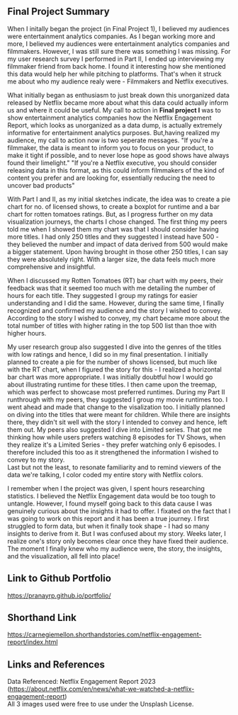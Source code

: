 ## Final Project Summary

When I initally began the project (in Final Project 1), I believed my audiences were entertainment analytics companies. As I began working more and more, I believed my audiences were entertainment analytics companies and filmmakers. However, I was still sure there was something I was missing. For my user research survey I performed in Part II, I ended up interviewing my filmmaker friend from back home. I found it interesting how she mentioned this data would help her while pitching to platforms. That's when it struck me about who my audience realy were - Filmmakers and Netflix executives. 

What initially began as enthusiasm to just break down this unorganized data released by Netflix became more about what this data could actually inform us and where it could be useful. My call to action in **Final project I** was to show entertainment analytics companies how the Netflix Engagement Report, which looks as unorganized as a data dump, is actually extremely informative for entertainment analytics purposes. But,having realized my audience, my call to action now is two seperate messages. "If you're a filmmaker, the data is meant to inform you to focus on your product, to make it tight if possible, and to never lose hope as good shows have always found their limelight."
"If you're a Netflix executive, you should consider releasing data in this format, as this could inform filmmakers of the kind of content you prefer and are looking for, essentially reducing the need to uncover bad products"

With Part I and II, as my initial sketches indicate, the idea was to create a pie chart for no. of licensed shows, to create a boxplot for runtime and a bar chart for rotten tomatoes ratings. But, as I progress further on my data visualization journeys, the charts I chose changed. The first thing my peers told me when I showed them my chart was that I should consider having more titles. I had only 250 titles and they suggested I instead have 500 - they believed the number and impact of data derived from 500 would make a bigger statement. Upon having brought in those other 250 titles, I can say they were absolutely right. With a larger size, the data feels much more comprehensive and insightful.</br>

When I discussed my Rotten Tomatoes (RT) bar chart with my peers, their feedback was that it seemed too much with me detailing the number of hours for each title. They suggested I group my ratings for easier understanding and I did the same. However, during the same time, I finally recognized and confirmed my audience and the story I wished to convey. According to the story I wished to convey, my chart became more about the total number of titles with higher rating in the top 500 list than thoe with higher hours. </br>

My user research group also suggested I dive into the genres of the titles with low ratings and hence, I did so in my final presentation. I initially planned to create a pie for the number of shows licensed, but much like with the RT chart, when I figured the story for this - I realized a horizontal bar chart was more appropriate. I was initially doubtful how I would go about illustrating runtime for these titles. I then came upon the treemap, which was perfect to showcase most preferred runtimes. During my Part II runthrough with my peers, they suggested I group my movie runtimes too. I went ahead and made that change to the visalization too. I initially planned on diving into the titles that were meant for children. While there are insights there, they didn't sit well with the story I intended to convey and hence, left them out. My peers also suggested I dive into Limited series. That got me thinking how while users prefers watching 8 episodes for TV Shows, when they realize it's a Limited Series - they prefer watching only 6 episodes. I therefore included this too as it strengthened the information I wished to convey to my story.</br>
Last but not the least, to resonate familiarity and to remind viewers of the data we're talking, I color coded my entire story with Netflix colors.

I remember when I the project was given, I spent hours researching statistics. I believed the Netflix Engagement data would be too tough to untangle. However, I found myself going back to this data cause I was genuinely curious about the insights it had to offer. I fixated on the fact that I was going to work on this report and it has been a true journey. I first struggled to form data, but when it finally took shape - I had so many insights to derive from it. But I was confused about my story. Weeks later, I realize one's story only becomes clear once they have fixed their audience. The moment I finally knew who my audience were, the story, the insights, and the visualization, all fell into place!


## Link to Github Portfolio
https://pranayrp.github.io/portfolio/

## Shorthand Link
https://carnegiemellon.shorthandstories.com/netflix-engagement-report/index.html

## Links and References
Data Referenced: Netflix Engagement Report 2023 (https://about.netflix.com/en/news/what-we-watched-a-netflix-engagement-report)</br>
All 3 images used were free to use under the Unsplash License.











